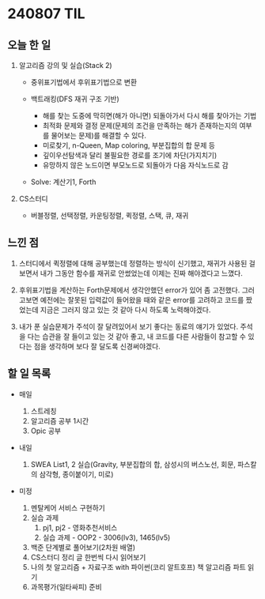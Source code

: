 # 240807 TIL

## 오늘 한 일
1. 알고리즘 강의 및 실습(Stack 2)
    - 중위표기법에서 후위표기법으로 변환
    - 백트래킹(DFS 재귀 구조 기반)
      - 해를 찾는 도중에 막히면(해가 아니면) 되돌아가서 다시 해를 찾아가는 기법
      - 최적화 문제와 결정 문제(문제의 조건을 만족하는 해가 존재하는지의 여부를 물어보는 문제)를 해결할 수 있다.
      - 미로찾기, n-Queen, Map coloring, 부분집합의 합 문제 등
      - 깊이우선탐색과 달리 불필요한 경로를 조기에 차단(가지치기)
      - 유망하지 않은 노드이면 부모노드로 되돌아가 다음 자식노드로 감

    - Solve: 계산기1, Forth

2. CS스터디
    - 버블정렬, 선택정렬, 카운팅정렬, 퀵정렬, 스택, 큐, 재귀


## 느낀 점
1. 스터디에서 퀵정렬에 대해 공부했는데 정렬하는 방식이 신기했고, 재귀가 사용된 걸 보면서 내가 그동안 함수를 재귀로 안썼었는데 이제는 진짜 해야겠다고 느꼈다.

2. 후위표기법을 계산하는 Forth문제에서 생각안했던 error가 있어 좀 고전했다. 그러고보면 예전에는 잘못된 입력값이 들어왔을 때와 같은 error를 고려하고 코드를 짰었는데 지금은 그러지 않고 있는 것 같아 다시 하도록 노력해야겠다.

3. 내가 푼 실습문제가 주석이 잘 달려있어서 보기 좋다는 동료의 얘기가 있었다. 주석을 다는 습관을 잘 들이고 있는 것 같아 좋고, 내 코드를 다른 사람들이 참고할 수 있다는 점을 생각하며 보다 잘 달도록 신경써야겠다.
   
## 할 일 목록
 - 매일
    1. 스트레칭
    2. 알고리즘 공부 1시간
    3. Opic 공부

 - 내일
    1. SWEA List1, 2 실습(Gravity, 부분집합의 합, 삼성시의 버스노선, 회문, 파스칼의 삼각형, 종이붙이기, 미로)

 - 미정
    1. 멘탈케어 서비스 구현하기
    2. 실습 과제
        1. pj1, pj2 - 영화추천서비스
        2. 실습 과제 - OOP2 - 3006(lv3), 1465(lv5)
    3. 백준 단계별로 풀어보기(2차원 배열)
    4. CS스터디 정리 글 한번씩 다시 읽어보기
    5. 나의 첫 알고리즘 + 자료구조 with 파이썬(코리 알트호프) 책 알고리즘 파트 읽기
    6. 과목평가(일타싸피) 준비